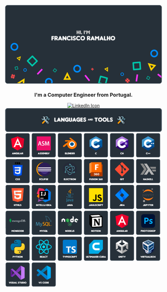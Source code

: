<img src="https://raw.githubusercontent.com/FRamalh0/FRamalh0/main/img/github_hi.png">
<h3 align="center">I'm a Computer Engineer from Portugal.</h3>

<div align="center">
    <a href="https://linkedin.com/in/francisco-lapão-ramalho-8b882616b"><img src="https://img.shields.io/badge/LinkedIn-0077B5?style=for-the-badge&logo=linkedin&logoColor=white" alt="LinkedIn Icon"></a>
</div>

<img src="https://raw.githubusercontent.com/FRamalh0/FRamalh0/main/img/tools.png">

<div> 
    <!-- ANGULAR -->
    <a href="https://angular.io/" alt="Angular"><img width="80" height="80" src="https://raw.githubusercontent.com/FRamalh0/FRamalh0/main/img/angular.png" alt="Angular"/></a>
    <!-- ASSEMBLY -->
    <a href="https://en.wikipedia.org/wiki/Assembly_language" alt="Assembly"><img width="80" height="80" src="https://raw.githubusercontent.com/FRamalh0/FRamalh0/main/img/assembly.png" alt="Assembly"/></a>
    <!-- BLENDER -->
    <a href="https://www.blender.org/" alt="Blender"><img width="80" height="80" src="https://raw.githubusercontent.com/FRamalh0/FRamalh0/main/img/blender.png" alt="Blender"/></a>
    <!-- C -->
    <a href="https://en.wikipedia.org/wiki/C_(programming_language)" alt="C"><img width="80" height="80" src="https://raw.githubusercontent.com/FRamalh0/FRamalh0/main/img/c.png" alt="C"/></a>
    <!-- C# -->
    <a href="https://en.wikipedia.org/wiki/C_Sharp_(programming_language)" alt="CSharp"><img width="80" height="80" src="https://raw.githubusercontent.com/FRamalh0/FRamalh0/main/img/csharp.png" alt="CSharp"/></a>
    <!-- C++ -->
    <a href="https://en.wikipedia.org/wiki/C%2B%2B" alt="C++"><img width="80" height="80" src="https://raw.githubusercontent.com/FRamalh0/FRamalh0/main/img/c++.png" alt="C++"/></a>
    <!-- CSS -->
    <a href="https://en.wikipedia.org/wiki/CSS" alt="CSS"><img width="80" height="80" src="https://raw.githubusercontent.com/FRamalh0/FRamalh0/main/img/css.png" alt="CSS"/></a>
    <!-- ECLIPSE -->
    <a href="https://www.eclipse.org/" alt="Eclipse"><img width="80" height="80" src="https://raw.githubusercontent.com/FRamalh0/FRamalh0/main/img/eclipse.png" alt="Eclipse"/></a>
    <!-- ELECTRON -->
    <a href="https://www.electronjs.org/" alt="Electron"><img width="80" height="80" src="https://raw.githubusercontent.com/FRamalh0/FRamalh0/main/img/electron.png" alt="Eletron"/></a>
    <!-- FUSION 360 -->
    <a href="https://www.autodesk.com/products/fusion-360/overview" alt="Fusion 360"><img width="80" height="80" src="https://raw.githubusercontent.com/FRamalh0/FRamalh0/main/img/fusion360.png" alt="Fusion 360"/></a>
    <!-- GIT -->
    <a href="https://git-scm.com/" alt="Git"><img width="80" height="80" src="https://raw.githubusercontent.com/FRamalh0/FRamalh0/main/img/git.png" alt="Git"/></a>
    <!-- HASKELL -->
    <a href="https://www.haskell.org/" alt="Haskell"><img width="80" height="80" src="https://raw.githubusercontent.com/FRamalh0/FRamalh0/main/img/haskell.png" alt="Haskell"/></a>
    <!-- HTML5 -->
    <a href="https://en.wikipedia.org/wiki/HTML5" alt="HTML5"><img width="80" height="80" src="https://raw.githubusercontent.com/FRamalh0/FRamalh0/main/img/html5.png" alt="HTML5"/></a>
    <!-- INTELLIJ IDEA -->
    <a href="https://www.jetbrains.com/idea/" alt="Intellij IDEA"><img width="80" height="80" src="https://raw.githubusercontent.com/FRamalh0/FRamalh0/main/img/intellij_idea.png" alt="Intellij IDEA"/></a>
    <!-- JAVA -->
    <a href="https://www.java.com/" alt="Java"><img width="80" height="80" src="https://raw.githubusercontent.com/FRamalh0/FRamalh0/main/img/java.png" alt="Java"/></a>
    <!-- JAVASCRIPT -->
    <a href="https://developer.mozilla.org/en-US/docs/Web/JavaScript" alt="Javascript"><img width="80" height="80" src="https://raw.githubusercontent.com/FRamalh0/FRamalh0/main/img/javascript.png" alt="Javascript"/></a>
    <!-- JIRA -->
    <a href="https://www.atlassian.com/software/jira" alt="Jira"><img width="80" height="80" src="https://raw.githubusercontent.com/FRamalh0/FRamalh0/main/img/jira.png" alt="Jira"/></a>
    <!-- JUPYTER -->
    <a href="https://jupyter.org/" alt="Jupyter"><img width="80" height="80" src="https://raw.githubusercontent.com/FRamalh0/FRamalh0/main/img/jupyter.png" alt="Jupyter"/></a>
    <!-- MONGODB -->
    <a href="https://www.mongodb.com/" alt="MongoDB"><img width="80" height="80" src="https://raw.githubusercontent.com/FRamalh0/FRamalh0/main/img/mongodb.png" alt="MongoDB"/></a>
    <!-- MYSQL -->
    <a href="https://www.mysql.com/" alt="MySQL"><img width="80" height="80" src="https://raw.githubusercontent.com/FRamalh0/FRamalh0/main/img/mysql.png" alt="MySQL"/></a>
    <!-- NODEJS -->
    <a href="https://nodejs.org/en/" alt="NodeJS"><img width="80" height="80" src="https://raw.githubusercontent.com/FRamalh0/FRamalh0/main/img/nodejs.png" alt="NodeJS"/></a>
    <!-- NOTION -->
    <a href="https://www.notion.so/" alt="Notion"><img width="80" height="80" src="https://raw.githubusercontent.com/FRamalh0/FRamalh0/main/img/notion.png" alt="Notion"/></a>
    <!-- PHOTOSHOP -->
    <a href="https://angular.io/" alt="Angular"><img width="80" height="80" src="https://raw.githubusercontent.com/FRamalh0/FRamalh0/main/img/angular.png" alt="Angular"/></a>
    <!-- POSTMAN -->
    <a href="https://www.adobe.com/products/photoshop.html" alt="Photoshop"><img width="80" height="80" src="https://raw.githubusercontent.com/FRamalh0/FRamalh0/main/img/photoshop.png" alt="Photoshop"/></a>
    <!-- PYTHON -->
    <a href="https://www.python.org/" alt="Python"><img width="80" height="80" src="https://raw.githubusercontent.com/FRamalh0/FRamalh0/main/img/python.png" alt="Python"/></a>
    <!-- REACT -->
    <a href="https://reactjs.org/" alt="React"><img width="80" height="80" src="https://raw.githubusercontent.com/FRamalh0/FRamalh0/main/img/react.png" alt="React"/></a>
    <!-- TYPESCRIPT -->
    <a href="https://www.typescriptlang.org/" alt="TypeScript"><img width="80" height="80" src="https://raw.githubusercontent.com/FRamalh0/FRamalh0/main/img/typescript.png" alt="TyepScript"/></a>
    <!-- ULTIMAKER CURA -->
    <a href="https://ultimaker.com/software/ultimaker-cura" alt="Ultimaker Cura"><img width="80" height="80" src="https://raw.githubusercontent.com/FRamalh0/FRamalh0/main/img/ultimaker_cura.png" alt="Ultimaker Cura"/></a>
    <!-- UNITY -->
    <a href="https://unity.com/" alt="Unity"><img width="80" height="80" src="https://raw.githubusercontent.com/FRamalh0/FRamalh0/main/img/unity.png" alt="Unity"/></a>
    <!-- VIRTUALBOX -->
    <a href="https://www.virtualbox.org/" alt="Virtual Box"><img width="80" height="80" src="https://raw.githubusercontent.com/FRamalh0/FRamalh0/main/img/virtualbox.png" alt="Virtual Box"/></a>
    <!-- VISUAL STUDIO -->
    <a href="https://visualstudio.microsoft.com/" alt="Visual Studio"><img width="80" height="80" src="https://raw.githubusercontent.com/FRamalh0/FRamalh0/main/img/visual_studio.png" alt="Visual Studio"/></a>
    <!-- VISUAL STUDIO CODE -->
    <a href="https://code.visualstudio.com/" alt="Visual Studio Code"><img width="80" height="80" src="https://raw.githubusercontent.com/FRamalh0/FRamalh0/main/img/visual_studio_code.png" alt="Visual Studio Code"/></a>
</div>
